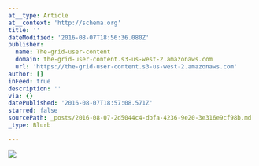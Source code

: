 ```yaml
---
at__type: Article
at__context: 'http://schema.org'
title: ''
dateModified: '2016-08-07T18:56:36.080Z'
publisher:
  name: The-grid-user-content
  domain: the-grid-user-content.s3-us-west-2.amazonaws.com
  url: 'https://the-grid-user-content.s3-us-west-2.amazonaws.com'
author: []
inFeed: true
description: ''
via: {}
datePublished: '2016-08-07T18:57:08.571Z'
starred: false
sourcePath: _posts/2016-08-07-2d5044c4-dbfa-4236-9e20-3e316e9cf98b.md
_type: Blurb

---
```

![](https://the-grid-user-content.s3-us-west-2.amazonaws.com/e6afd17a-26fc-4d46-acb4-1291f9b59adc.jpg)